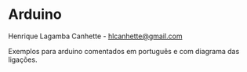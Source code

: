 # Arduino
Henrique Lagamba Canhette - hlcanhette@gmail.com

Exemplos para arduino comentados em português e com diagrama das ligações.

